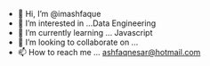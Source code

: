 - 👋 Hi, I’m @imashfaque
- 👀 I’m interested in ...Data Engineering 
- 🌱 I’m currently learning ... Javascript 
- 💞️ I’m looking to collaborate on ...
- 📫 How to reach me ... ashfaqnesar@hotmail.com

<!---
imashfaque/imashfaque is a ✨ special ✨ repository because its `README.md` (this file) appears on your GitHub profile.
You can click the Preview link to take a look at your changes.
--->
